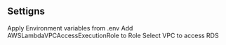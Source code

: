## Settigns

Apply Environment variables from .env
Add AWSLambdaVPCAccessExecutionRole to Role
Select VPC to access RDS
